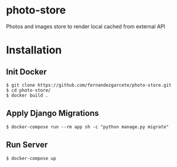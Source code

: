 # photo-store
Photos and images store to render local cached from external API

# Installation
## Init Docker
```shell
$ git clone https://github.com/fernandezgarcete/photo-store.git
$ cd photo-store/
$ docker build .
```
## Apply Django Migrations
```shell
$ docker-compose run --rm app sh -c "python manage.py migrate"
```
## Run Server
```shell
$ docker-compose up
```
